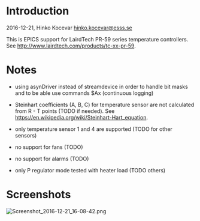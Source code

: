# Introduction

2016-12-21, Hinko Kocevar <hinko.kocevar@esss.se>


This is EPICS support for LairdTech PR-59 series temperature controllers.
See http://www.lairdtech.com/products/tc-xx-pr-59.


# Notes

* using asynDriver instead of streamdevice in order to handle bit masks and
to be able use commands $Ax (continuous logging)

* Steinhart coefficients (A, B, C) for temperature sensor are not calculated from R - T
points (TODO if needed). See https://en.wikipedia.org/wiki/Steinhart-Hart_equation.

* only temperature sensor 1 and 4 are supported (TODO for other sensors)

* no support for fans (TODO)

* no support for alarms (TODO)

* only P regulator mode tested with heater load (TODO others)


# Screenshots

![Screenshot_2016-12-21_16-08-42.png](https://bitbucket.org/repo/KEdb6G/images/4150067357-Screenshot_2016-12-21_16-08-42.png)